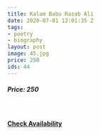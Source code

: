 ```yaml
---
title: Kalam Babu Razab Ali
date: 2020-07-01 12:01:35 Z
tags:
- poetry
- biography
layout: post
image: 45.jpg
price: 250
ids: 44
---
```


<h5>Price: 250</h5><br>


<h4><a class="add-cart cart1" href="{{ site.baseurl }}/books#45"><b>Check Availability</b></a></h4>






<body>
 <script src="{{ site.baseurl }}/js/main.js"></script>
 </body>